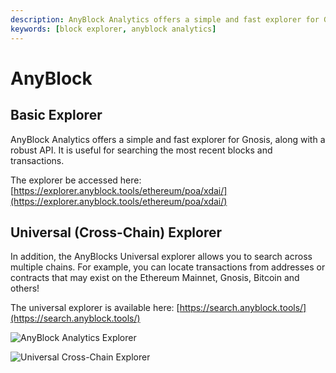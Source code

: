 ```yaml
---
description: AnyBlock Analytics offers a simple and fast explorer for Gnosis, along with a robust API. It is useful for searching the most recent blocks and transactions.
keywords: [block explorer, anyblock analytics]
---
```


# AnyBlock

## Basic Explorer

AnyBlock Analytics offers a simple and fast explorer for Gnosis, along with a robust API. It is useful for searching the most recent blocks and transactions.

The explorer be accessed here: [https://explorer.anyblock.tools/ethereum/poa/xdai/](https://explorer.anyblock.tools/ethereum/poa/xdai/)

## Universal (Cross-Chain) Explorer

In addition, the AnyBlocks Universal explorer allows you to search across multiple chains. For example, you can locate transactions from addresses or contracts that may exist on the Ethereum Mainnet, Gnosis, Bitcoin and others!

The universal explorer is available here: [https://search.anyblock.tools/](https://search.anyblock.tools/)

![AnyBlock Analytics Explorer](/img/tools/anyblock.png)

![Universal Cross-Chain Explorer](/img/tools/anyblock-universalexplorer.png)
